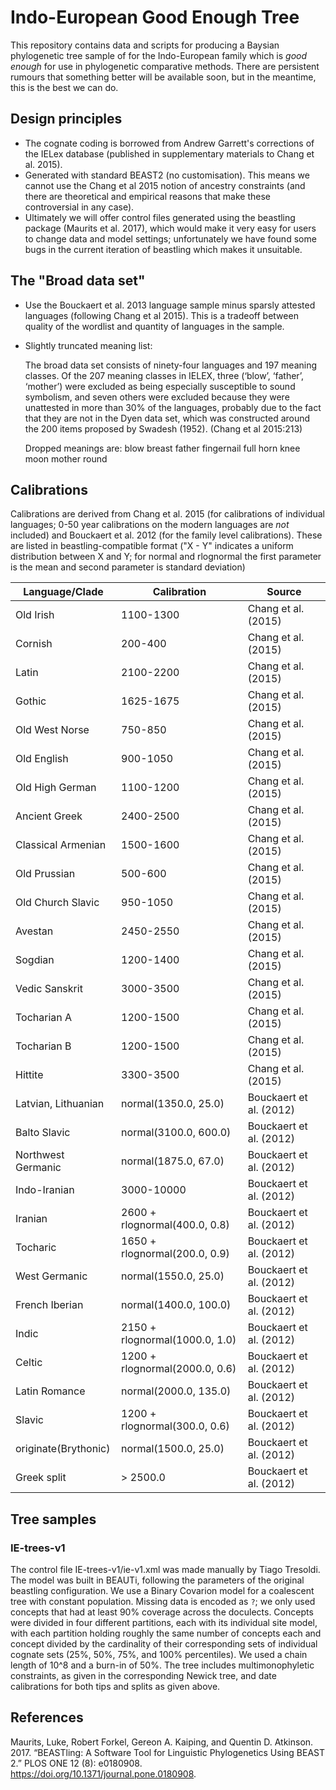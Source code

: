 # Indo-European Good Enough Tree

This repository contains data and scripts for producing a Baysian phylogenetic tree sample of for the Indo-European family which is *good enough* for use in phylogenetic comparative methods. There are persistent rumours that something better will be available soon, but in the meantime, this is the best we can do.

## Design principles

- The cognate coding is borrowed from Andrew Garrett's corrections of the IELex database (published in supplementary materials to Chang et al. 2015).
- Generated with standard BEAST2 (no customisation). This means we cannot use the Chang et al 2015 notion of ancestry constraints (and there are theoretical and empirical reasons that make these controversial in any case).
- Ultimately we will offer control files generated using the beastling package (Maurits et al. 2017), which would make it very easy for users to change data and model settings; unfortunately we have found some bugs in the current iteration of beastling which makes it unsuitable. 

## The "Broad data set"

- Use the Bouckaert et al. 2013 language sample minus sparsly attested languages (following Chang et al 2015). This is a tradeoff between quality of the wordlist and quantity of languages in the sample. 
- Slightly truncated meaning list:

    The broad data set consists of ninety-four languages and 197 meaning
    classes.  Of the 207 meaning classes in IELEX, three (‘blow’, ‘father’,
    ‘mother’) were excluded as being especially susceptible to sound symbolism,
    and seven others were excluded because they were unattested in more than
    30% of the languages, probably due to the fact that they are not in the
    Dyen data set, which was constructed around the 200 items proposed by
    Swadesh (1952).  (Chang et al 2015:213)

  Dropped meanings are: blow breast father fingernail full horn knee moon mother round

## Calibrations

Calibrations are derived from Chang et al. 2015 (for calibrations of individual languages; 0-50 year calibrations on the modern languages are *not* included) and Bouckaert et al. 2012 (for the family level calibrations). These are listed in beastling-compatible format ("X - Y" indicates a uniform distribution between X and Y; for normal and rlognormal the first parameter is the mean and second parameter is standard deviation)

| Language/Clade       | Calibration                    | Source                  |
|----------------------|--------------------------------|-------------------------|
| Old Irish            | 1100-1300                      | Chang et al. (2015)     |
| Cornish              | 200-400                        | Chang et al. (2015)     |
| Latin                | 2100-2200                      | Chang et al. (2015)     |
| Gothic               | 1625-1675                      | Chang et al. (2015)     |
| Old West Norse       | 750-850                        | Chang et al. (2015)     |
| Old English          | 900-1050                       | Chang et al. (2015)     |
| Old High German      | 1100-1200                      | Chang et al. (2015)     |
| Ancient Greek        | 2400-2500                      | Chang et al. (2015)     |
| Classical Armenian   | 1500-1600                      | Chang et al. (2015)     |
| Old Prussian         | 500-600                        | Chang et al. (2015)     |
| Old Church Slavic    | 950-1050                       | Chang et al. (2015)     |
| Avestan              | 2450-2550                      | Chang et al. (2015)     |
| Sogdian              | 1200-1400                      | Chang et al. (2015)     |
| Vedic Sanskrit       | 3000-3500                      | Chang et al. (2015)     |
| Tocharian A          | 1200-1500                      | Chang et al. (2015)     |
| Tocharian B          | 1200-1500                      | Chang et al. (2015)     |
| Hittite              | 3300-3500                      | Chang et al. (2015)     |
| Latvian, Lithuanian  | normal(1350.0, 25.0)           | Bouckaert et al. (2012) |
| Balto Slavic         | normal(3100.0, 600.0)          | Bouckaert et al. (2012) |
| Northwest Germanic   | normal(1875.0, 67.0)           | Bouckaert et al. (2012) |
| Indo-Iranian         | 3000-10000                     | Bouckaert et al. (2012) |
| Iranian              | 2600 + rlognormal(400.0, 0.8)  | Bouckaert et al. (2012) |
| Tocharic             | 1650 + rlognormal(200.0, 0.9)  | Bouckaert et al. (2012) |
| West Germanic        | normal(1550.0, 25.0)           | Bouckaert et al. (2012) |
| French Iberian       | normal(1400.0, 100.0)          | Bouckaert et al. (2012) |
| Indic                | 2150 + rlognormal(1000.0, 1.0) | Bouckaert et al. (2012) |
| Celtic               | 1200 + rlognormal(2000.0, 0.6) | Bouckaert et al. (2012) |
| Latin Romance        | normal(2000.0, 135.0)          | Bouckaert et al. (2012) |
| Slavic               | 1200 + rlognormal(300.0, 0.6)  | Bouckaert et al. (2012) |
| originate(Brythonic) | normal(1500.0, 25.0)           | Bouckaert et al. (2012) |
| Greek split          | > 2500.0                       | Bouckaert et al. (2012) |

## Tree samples

### IE-trees-v1

The control file IE-trees-v1/ie-v1.xml was made manually by Tiago Tresoldi. The model was built in BEAUTi, following the parameters of the original beastling configuration. We use a Binary Covarion model for a coalescent tree with constant population. Missing data is encoded as `?`; we only used concepts that had at least 90% coverage across the doculects. Concepts were divided in four different partitions, each with its individual site model, with each partition holding roughly the same number of concepts each and concept divided by the cardinality of their corresponding sets of individual cognate sets (25%, 50%, 75%, and 100% percentiles). We used a chain length of 10^8 and a burn-in of 50%. The tree includes multimonophyletic constraints, as given in the corresponding Newick tree, and date calibrations for both tips and splits as given above.

## References

Maurits, Luke, Robert Forkel, Gereon A. Kaiping, and Quentin D. Atkinson. 2017. “BEASTling: A Software Tool for Linguistic Phylogenetics Using BEAST 2.” PLOS ONE 12 (8): e0180908. https://doi.org/10.1371/journal.pone.0180908.

<!--
vim:ft=markdown
-->
